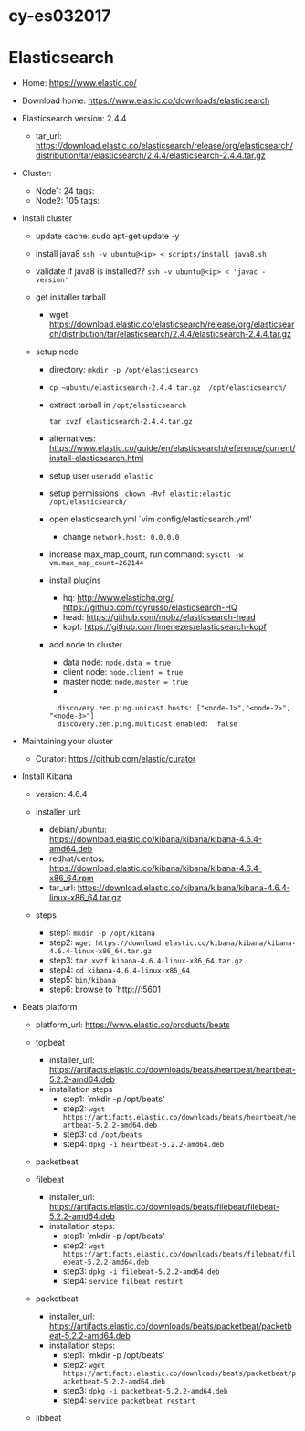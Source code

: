 # cy-es032017


# Elasticsearch
  - Home: https://www.elastic.co/
  - Download home: https://www.elastic.co/downloads/elasticsearch
  - Elasticsearch version: 2.4.4
    - tar_url: https://download.elastic.co/elasticsearch/release/org/elasticsearch/distribution/tar/elasticsearch/2.4.4/elasticsearch-2.4.4.tar.gz

  - Cluster:
    - Node1: 24
      tags:
    - Node2: 105
      tags:

  - Install cluster
    - update cache: sudo apt-get update -y
    - install java8
      `ssh -v ubuntu@<ip> < scripts/install_java8.sh`
    - validate if java8 is installed??
        `ssh -v ubuntu@<ip> < 'javac -version'`
    - get installer tarball
      - wget https://download.elastic.co/elasticsearch/release/org/elasticsearch/distribution/tar/elasticsearch/2.4.4/elasticsearch-2.4.4.tar.gz

    - setup node
      - directory: `mkdir -p /opt/elasticsearch`
      - `cp ~ubuntu/elasticsearch-2.4.4.tar.gz  /opt/elasticsearch/`
      - extract tarball in `/opt/elasticsearch`
        ```
        tar xvzf elasticsearch-2.4.4.tar.gz
        ```
      - alternatives: https://www.elastic.co/guide/en/elasticsearch/reference/current/install-elasticsearch.html
      - setup user `useradd elastic`
      - setup permissions ` chown -Rvf elastic:elastic /opt/elasticsearch/`
      - open elasticsearch.yml `vim config/elasticsearch.yml'
        - change `network.host: 0.0.0.0`

      - increase max_map_count, run command: `sysctl -w vm.max_map_count=262144`

      - install plugins
        - hq: http://www.elastichq.org/, https://github.com/royrusso/elasticsearch-HQ
        - head: https://github.com/mobz/elasticsearch-head
        - kopf: https://github.com/lmenezes/elasticsearch-kopf

      - add node to cluster
        - data node:   `node.data = true`
        - client node: `node.client = true`
        - master node: `node.master = true`
        - 
        ```
          discovery.zen.ping.unicast.hosts: ["<node-1>","<node-2>", "<node-3>"]
          discovery.zen.ping.multicast.enabled:  false
        ```

  - Maintaining your cluster
    - Curator: https://github.com/elastic/curator

  - Install Kibana
    - version: 4.6.4
    - installer_url:
      - debian/ubuntu: https://download.elastic.co/kibana/kibana/kibana-4.6.4-amd64.deb
      - redhat/centos: https://download.elastic.co/kibana/kibana/kibana-4.6.4-x86_64.rpm
      - tar_url: https://download.elastic.co/kibana/kibana/kibana-4.6.4-linux-x86_64.tar.gz

    - steps
      - step1: `mkdir -p /opt/kibana`
      - step2: `wget https://download.elastic.co/kibana/kibana/kibana-4.6.4-linux-x86_64.tar.gz`
      - step3: `tar xvzf kibana-4.6.4-linux-x86_64.tar.gz`
      - step4: `cd kibana-4.6.4-linux-x86_64`
      - step5: `bin/kibana`
      - step6: browse to `http://<ip>:5601

  - Beats platform
    - platform_url: https://www.elastic.co/products/beats
    - topbeat
      - installer_url: https://artifacts.elastic.co/downloads/beats/heartbeat/heartbeat-5.2.2-amd64.deb
      - installation steps
        - step1: `mkdir -p /opt/beats'
        - step2: `wget https://artifacts.elastic.co/downloads/beats/heartbeat/heartbeat-5.2.2-amd64.deb`
        - step3: `cd /opt/beats`
        - step4: `dpkg -i heartbeat-5.2.2-amd64.deb`
    - packetbeat
    - filebeat
      - installer_url: https://artifacts.elastic.co/downloads/beats/filebeat/filebeat-5.2.2-amd64.deb
      - installation steps:
        - step1: `mkdir -p /opt/beats'
        - step2: `wget https://artifacts.elastic.co/downloads/beats/filebeat/filebeat-5.2.2-amd64.deb`
        - step3: `dpkg -i filebeat-5.2.2-amd64.deb`
        - step4: `service filbeat restart`
    - packetbeat
      - installer_url: https://artifacts.elastic.co/downloads/beats/packetbeat/packetbeat-5.2.2-amd64.deb
      - installation steps:
        - step1: `mkdir -p /opt/beats'
        - step2: `wget https://artifacts.elastic.co/downloads/beats/packetbeat/packetbeat-5.2.2-amd64.deb`
        - step3: `dpkg -i packetbeat-5.2.2-amd64.deb`
        - step4: `service packetbeat restart`


    - libbeat
